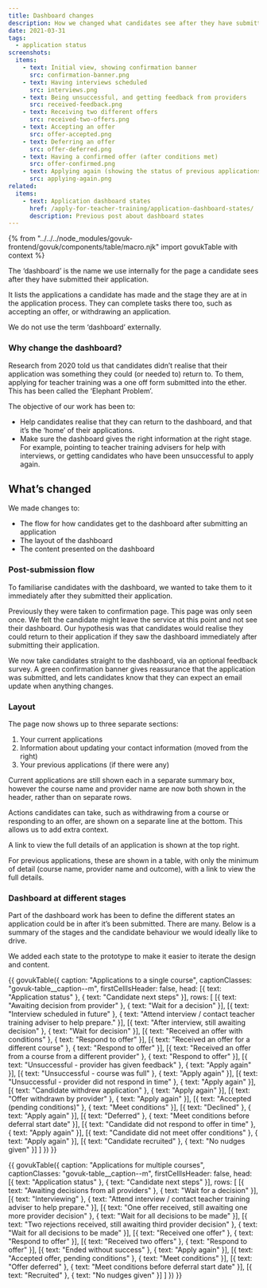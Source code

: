 ```yaml
---
title: Dashboard changes
description: How we changed what candidates see after they have submitted their application
date: 2021-03-31
tags:
  - application status
screenshots:
  items:
    - text: Initial view, showing confirmation banner
      src: confirmation-banner.png
    - text: Having interviews scheduled
      src: interviews.png
    - text: Being unsuccessful, and getting feedback from providers
      src: received-feedback.png
    - text: Receiving two different offers
      src: received-two-offers.png
    - text: Accepting an offer
      src: offer-accepted.png
    - text: Deferring an offer
      src: offer-deferred.png
    - text: Having a confirmed offer (after conditions met)
      src: offer-confirmed.png
    - text: Applying again (showing the status of previous applications)
      src: applying-again.png
related:
  items:
    - text: Application dashboard states
      href: /apply-for-teacher-training/application-dashboard-states/
      description: Previous post about dashboard states
---
```


{% from "../../../node_modules/govuk-frontend/govuk/components/table/macro.njk" import govukTable with context %}

The ‘dashboard’ is the name we use internally for the page a candidate sees after they have submitted their application.

It lists the applications a candidate has made and the stage they are at in the application process. They can complete tasks there too, such as accepting an offer, or withdrawing an application.

We do not use the term ‘dashboard’ externally.

### Why change the dashboard?

Research from 2020 told us that candidates didn’t realise that their application was something they could (or needed to) return to. To them, applying for teacher training was a one off form submitted into the ether. This has been called the ‘Elephant Problem’.

The objective of our work has been to:

* Help candidates realise that they can return to the dashboard, and that it’s the ‘home’ of their applications.
* Make sure the dashboard gives the right information at the right stage. For example, pointing to teacher training advisers for help with interviews, or getting candidates who have been unsuccessful to apply again.

## What’s changed

We made changes to:

* The flow for how candidates get to the dashboard after submitting an application
* The layout of the dashboard
* The content presented on the dashboard

### Post-submission flow

To familiarise candidates with the dashboard, we wanted to take them to it immediately after they submitted their application.

Previously they were taken to confirmation page. This page was only seen once. We felt the candidate might leave the service at this point and not see their dashboard. Our hypothesis was that candidates would realise they could return to their application if they saw the dashboard immediately after submitting their application.

We now take candidates straight to the dashboard, via an optional feedback survey. A green confirmation banner gives reassurance that the application was submitted, and lets candidates know that they can expect an email update when anything changes.

### Layout

The page now shows up to three separate sections:

1. Your current applications
2. Information about updating your contact information (moved from the right)
3. Your previous applications (if there were any)

Current applications are still shown each in a separate summary box, however the course name and provider name are now both shown in the header, rather than on separate rows.

Actions candidates can take, such as withdrawing from a course or responding to an offer, are shown on a separate line at the bottom. This allows us to add extra context.

A link to view the full details of an application is shown at the top right.

For previous applications, these are shown in a table, with only the minimum of detail (course name, provider name and outcome), with a link to view the full details.

### Dashboard at different stages

Part of the dashboard work has been to define the different states an application could be in after it’s been submitted. There are many. Below is a summary of the stages and the candidate behaviour we would ideally like to drive.

We added each state to the prototype to make it easier to iterate the design and content.

{{ govukTable({
  caption: "Applications to a single course",
  captionClasses: "govuk-table__caption--m",
  firstCellIsHeader: false,
  head: [{
    text: "Application status"
  }, {
    text: "Candidate next steps"
  }],
  rows: [
    [{
      text: "Awaiting decision from provider"
    }, {
      text: "Wait for a decision"
    }],
    [{
      text: "Interview scheduled in future"
    }, {
      text: "Attend interview / contact teacher training adviser to help prepare."
    }],
    [{
      text: "After interview, still awaiting decision"
    }, {
      text: "Wait for decision"
    }],
    [{
      text: "Received an offer with conditions"
    }, {
      text: "Respond to offer"
    }],
    [{
      text: "Received an offer for a different course"
    }, {
      text: "Respond to offer"
    }],
    [{
      text: "Received an offer from a course from a different provider"
    }, {
      text: "Respond to offer"
    }],
    [{
      text: "Unsuccessful - provider has given feedback"
    }, {
      text: "Apply again"
    }],
    [{
      text: "Unsuccessful - course was full"
    }, {
      text: "Apply again"
    }],
    [{
      text: "Unsuccessful - provider did not respond in time"
    }, {
      text: "Apply again"
    }],
    [{
      text: "Candidate withdrew application"
    }, {
      text: "Apply again"
    }],
    [{
      text: "Offer withdrawn by provider"
    }, {
      text: "Apply again"
    }],
    [{
      text: "Accepted (pending conditions)"
    }, {
      text: "Meet conditions"
    }],
    [{
      text: "Declined"
    }, {
      text: "Apply again"
    }],
    [{
      text: "Deferred"
    }, {
      text: "Meet conditions before deferral start date"
    }],
    [{
      text: "Candidate did not respond to offer in time"
    }, {
      text: "Apply again"
    }],
    [{
      text: "Candidate did not meet offer conditions"
    }, {
      text: "Apply again"
    }],
    [{
      text: "Candidate recruited"
    }, {
      text: "No nudges given"
    }]
  ]
}) }}

{{ govukTable({
  caption: "Applications for multiple courses",
  captionClasses: "govuk-table__caption--m",
  firstCellIsHeader: false,
  head: [{
    text: "Application status"
  }, {
    text: "Candidate next steps"
  }],
  rows: [
    [{
      text: "Awaiting decisions from all providers"
    }, {
      text: "Wait for a decision"
    }],
    [{
      text: "Interviewing"
    }, {
      text: "Attend interview / contact teacher training adviser to help prepare."
    }],
    [{
      text: "One offer received, still awaiting one more provider decision"
    }, {
      text: "Wait for all decisions to be made"
    }],
    [{
      text: "Two rejections received, still awaiting third provider decision"
    }, {
      text: "Wait for all decisions to be made"
    }],
    [{
      text: "Received one offer"
    }, {
      text: "Respond to offer"
    }],
    [{
      text: "Received two offers"
    }, {
      text: "Respond to offer"
    }],
    [{
      text: "Ended without success"
    }, {
      text: "Apply again"
    }],
    [{
      text: "Accepted offer, pending conditions"
    }, {
      text: "Meet conditions"
    }],
    [{
      text: "Offer deferred"
    }, {
      text: "Meet conditions before deferral start date"
    }],
    [{
      text: "Recruited"
    }, {
      text: "No nudges given"
    }]
  ]
}) }}
